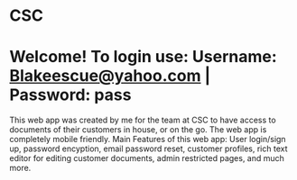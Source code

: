 # CSC
# Welcome! To login use: Username: Blakeescue@yahoo.com | Password: pass 
This web app was created by me for the team at CSC to have access to documents of their customers in house, or on the go. The web app is completely mobile friendly.
Main Features of this web app: User login/sign up, password encyption, email password reset, customer profiles, rich text editor for editing customer documents, admin restricted pages, and much more.
